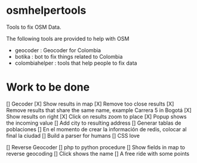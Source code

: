 osmhelpertools
==============

Tools to fix OSM Data.

The following tools are provided to help with OSM
 * geocoder : Geocoder for Colombia
 * botika : bot to fix things related to Colombia
 * colombiahelper : tools that help people to fix data



Work to be done
===============

[] Gecoder
  [X] Show results in map
  [X] Remove too close results
  [X] Remove results that share the same name, example Carrera 5 in Bogotá
  [X] Show results on right
  [X] Click on results zoom to place
  [X] Popup shows the incoming value
  [] Add city to resulting address
    [] Generar tablas de poblaciones
    [] En el momento de crear la información de redis, colocar al final la ciudad
  [] Build a parser for humans
  [] CSS love

[] Reverse Geocoder
    [] php to python procedure
    [] Show fields in map to reverse geocoding
    [] Click shows the name
    [] A free ride with some points



